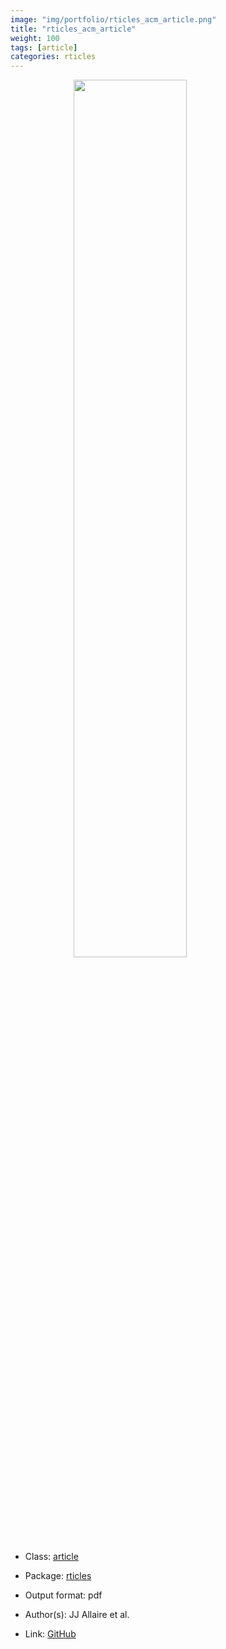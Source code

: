 ```yaml
---
image: "img/portfolio/rticles_acm_article.png"
title: "rticles_acm_article"
weight: 100
tags: [article]
categories: rticles
---
```




<!--more-->

<a href="../../img/portfolio/rticles_acm_article.png"><img class = "jf-image-shadow" src="../../img/portfolio/rticles_acm_article.png" style="display: block; margin: auto;" width="60%"></a>

- Class: [article](../../tags/article)
- Package: [rticles](rticles)
- Output format: pdf

- Author(s): JJ Allaire et al.
- Link: [GitHub](https://github.com/rstudio/rticles)


